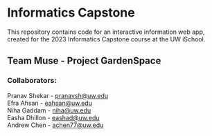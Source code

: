 # Informatics Capstone   
This repository contains code for an interactive information web app, created for the 2023 Informatics Capstone course at the UW iSchool.   

## Team Muse - Project GardenSpace

### Collaborators:     
Pranav Shekar - pranavsh@uw.edu  
Efra Ahsan - eahsan@uw.edu      
Niha Gaddam - niha@uw.edu      
Easha Dhillon - eashad@uw.edu     
Andrew Chen - achen77@uw.edu     
